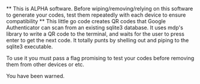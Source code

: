 ** This is ALPHA software. Before wiping/removing/relying on this software to generate your codes, test them repeatedly with each device to ensure compatibility ** 
This little go code creates QR codes that Google Authenticator can scan from an existing sqlite3 database.
It uses mdp's library to write a QR code to the terminal, and waits for the user to press enter to get the next code.
It totally punts by shelling out and piping to the sqlite3 executable.

To use it you must pass a flag promising to test your codes before removing them from other devices or etc.

You have been warned.

